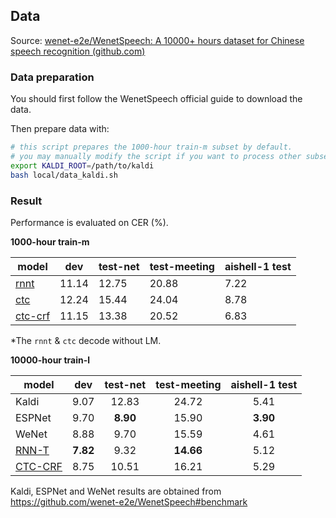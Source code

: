 ## Data

Source: [wenet-e2e/WenetSpeech: A 10000+ hours dataset for Chinese speech recognition (github.com)](https://github.com/wenet-e2e/WenetSpeech)

### Data preparation

You should first follow the WenetSpeech official guide to download the data.

Then prepare data with:

```bash
# this script prepares the 1000-hour train-m subset by default.
# you may manually modify the script if you want to process other subsets.
export KALDI_ROOT=/path/to/kaldi
bash local/data_kaldi.sh
```

### Result

Performance is evaluated on CER (%).

**1000-hour train-m**

| model                         | dev   | test-net | test-meeting | aishell-1 test |
| ----------------------------- | ----- | -------- | ------------ | -------------- |
| [rnnt](exp/train_m/rnnt-v1)   | 11.14 | 12.75    | 20.88        | 7.22           |
| [ctc](exp/train_m/ctc-v1)     | 12.24 | 15.44    | 24.04        | 8.78           |
| [ctc-crf](exp/train_m/crf-v1) | 11.15 | 13.38    | 20.52        | 6.83           |

*The `rnnt` & `ctc` decode without LM.

**10000-hour train-l**

| model                          |   dev    | test-net | test-meeting | aishell-1 test |
| ------------------------------ |:--------:|:--------:|:------------:|:--------------:|
| Kaldi                          |   9.07   |  12.83   |    24.72     |      5.41      |
| ESPNet                         |   9.70   | **8.90** |    15.90     |    **3.90**    |
| WeNet                          |   8.88   |   9.70   |    15.59     |      4.61      |
| [RNN-T](exp/train_l/rnnt-v1/)  | **7.82** |   9.32   |  **14.66**   |      5.12      |
| [CTC-CRF](exp/train_l/crf-v1/) |   8.75   |  10.51   |    16.21     |      5.29      |

Kaldi, ESPNet and WeNet results are obtained from https://github.com/wenet-e2e/WenetSpeech#benchmark
